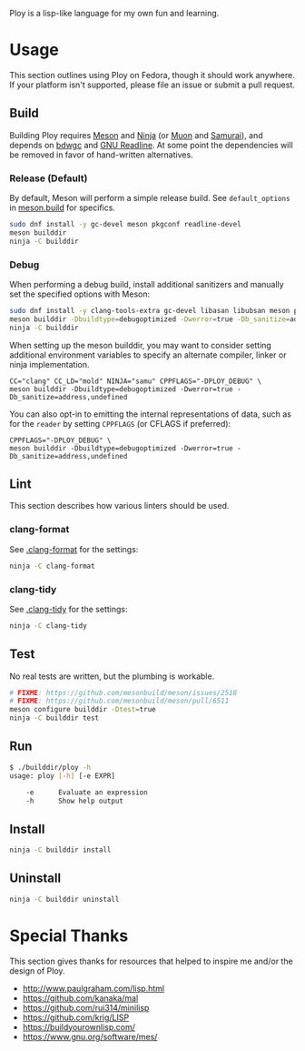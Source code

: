 Ploy is a lisp-like language for my own fun and learning.

# Usage

This section outlines using Ploy on Fedora, though it should work anywhere. If
your platform isn't supported, please file an issue or submit a pull request.

## Build

Building Ploy requires [Meson] and [Ninja] (or [Muon] and [Samurai]), and
depends on [bdwgc] and [GNU Readline][readline]. At some point the dependencies
will be removed in favor of hand-written alternatives.

[bdwgc]: https://github.com/ivmai/bdwgc
[c17]: domain.tld
[clang]: https://releases.llvm.org/7.0.0/tools/clang/docs/UsersManual.html#differences-between-various-standard-modes
[gcc]: https://gcc.gnu.org/onlinedocs/gcc-8.1.0/gcc/Standards.html#C-Language
[meson]: https://mesonbuild.com/
[muon]: https://muon.build/
[msvc]: https://devblogs.microsoft.com/cppblog/c11-and-c17-standard-support-arriving-in-msvc/
[ninja]: https://ninja-build.org/
[readline]: https://git.savannah.gnu.org/cgit/readline.git
[samurai]: https://github.com/michaelforney/samurai

### Release (Default)

By default, Meson will perform a simple release build. See `default_options` in
[meson.build](./meson.build) for specifics.

```sh
sudo dnf install -y gc-devel meson pkgconf readline-devel
meson builddir
ninja -C builddir
```

### Debug

When performing a debug build, install additional sanitizers and manually set
the specified options with Meson:

```sh
sudo dnf install -y clang-tools-extra gc-devel libasan libubsan meson pkgconf readline-devel
meson builddir -Dbuildtype=debugoptimized -Dwerror=true -Db_sanitize=address,undefined
ninja -C builddir
```

When setting up the meson builddir, you may want to consider setting additional
environment variables to specify an alternate compiler, linker or ninja
implementation.

```
CC="clang" CC_LD="mold" NINJA="samu" CPPFLAGS="-DPLOY_DEBUG" \
meson builddir -Dbuildtype=debugoptimized -Dwerror=true -Db_sanitize=address,undefined
```

You can also opt-in to emitting the internal representations of data, such as
for the `reader` by setting `CPPFLAGS` (or CFLAGS if preferred):

```
CPPFLAGS="-DPLOY_DEBUG" \
meson builddir -Dbuildtype=debugoptimized -Dwerror=true -Db_sanitize=address,undefined
```

## Lint

This section describes how various linters should be used.

### clang-format

See [.clang-format](./.clang-format) for the settings:

```sh
ninja -C clang-format
```

### clang-tidy

See [.clang-tidy](./.clang-tidy) for the settings:

```sh
ninja -C clang-tidy
```

## Test

No real tests are written, but the plumbing is workable.

```sh
# FIXME: https://github.com/mesonbuild/meson/issues/2518
# FIXME: https://github.com/mesonbuild/meson/pull/6511
meson configure builddir -Dtest=true
ninja -C builddir test
```

## Run

```sh
$ ./builddir/ploy -h
usage: ploy [-h] [-e EXPR]

    -e      Evaluate an expression
    -h      Show help output
```

## Install

```sh
ninja -C builddir install
```

## Uninstall

```sh
ninja -C builddir uninstall
```

# Special Thanks

This section gives thanks for resources that helped to inspire me and/or the
design of Ploy.

- http://www.paulgraham.com/lisp.html
- https://github.com/kanaka/mal
- https://github.com/rui314/minilisp
- https://github.com/krig/LISP
- https://buildyourownlisp.com/
- https://www.gnu.org/software/mes/
